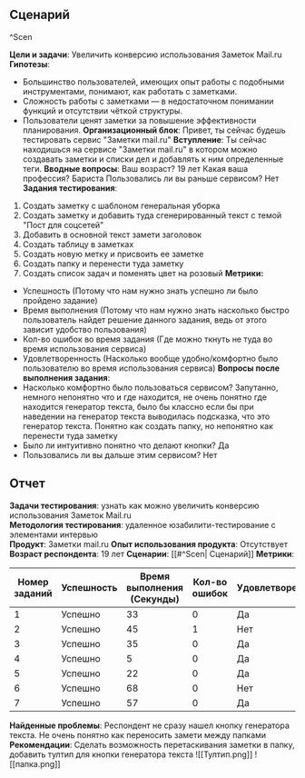 
## Сценарий

^Scen

**Цели и задачи**: Увеличить конверсию использования Заметок Mail.ru
**Гипотезы**:
- Большинство пользователей, имеющих опыт работы с подобными инструментами, понимают, как работать с заметками.
- Сложность работы с заметками — в недостаточном понимании функций и отсутствии чёткой структуры.
- Пользователи ценят заметки за повышение эффективности планирования.
**Организационный блок**: 
Привет, ты сейчас будешь тестировать сервис "Заметки mail.ru"
**Вступление**: Ты сейчас находишься на сервисе "Заметки mail.ru" в котором можно создавать заметки и списки дел и добавлять к ним определенные теги.
**Вводные вопросы**:
Ваш возраст?
	19 лет
Какая ваша профессия?
	Бариста
Пользовались ли вы раньше сервисом?
	Нет
**Задания тестирования**:
1. Создать заметку с шаблоном генеральная уборка
2. Создать заметку и добавить туда сгенерированный текст с темой "Пост для соцсетей"
3. Добавить в основной текст замети заголовок
4. Создать таблицу в заметках
5. Создать новую метку и присвоить ее заметке
6. Создать папку и перенести туда заметку
7. Создать список задач и поменять цвет на розовый
**Метрики:** 
- Успешность (Потому что нам нужно знать успешно ли было пройдено задание)
- Время выполнения (Потому что нам нужно знать насколько быстро пользователь найдет решение данного задания, ведь от этого зависит удобство пользования)
- Кол-во ошибок во время задания (Где можно ткнуть не туда во время использования сервиса)
- Удовлетворенность (Насколько вообще удобно/комфортно было пользователю во время использования сервиса)
**Вопросы после выполнения задания**: 
- Насколько комфортно было пользоваться сервисом?
	Запутанно, немного непонятно что и где находится, не очень понятно где находится генератор текста, было бы классно если бы при наведении на генератор текста выводилась подсказка, что это генератор текста. Понятно как создать папку, но непонятно как перенести туда заметку
- Было ли интуитивно понятно что делают кнопки?
	Да
- Пользовались ли вы дальше этим сервисом?
	Нет
## Отчет
**Задачи тестирования**: узнать как можно увеличить конверсию использования Заметок Mail.ru   
**Методология тестирования**: удаленное юзабилити-тестирование с элементами интервью  
**Продукт**: Заметки mail.ru
**Опыт использования продукта**: Отсутствует
**Возраст респондента**: 19 лет
**Сценарии**: [[#^Scen| Сценарий]]
**Метрики**:

| Номер заданий | Успешность | Время выполнения (Секунды) | Кол-во ошибок | Удовлетворенность |
| ------------- | ---------- | -------------------------- | ------------- | ----------------- |
| 1             | Успешно    | 33                         | 0             | Да                |
| 2             | Успешно    | 45                         | 1             | Нет               |
| 3             | Успешно    | 35                         | 0             | Да                |
| 4             | Успешно    | 5                          | 0             | Да                |
| 5             | Успешно    | 22                         | 0             | Да                |
| 6             | Успешно    | 68                         | 0             | Нет               |
| 7             | Успешно    | 57                         | 0             | Да                |

**Найденные проблемы**: Респондент не сразу нашел кнопку генератора текста. Не очень понятно как переносить замети между папками
**Рекомендации**: Сделать возможность перетаскивания заметки в папку, добавить тултип для кнопки генератора текста
![[Тултип.png]]
![[папка.png]]


